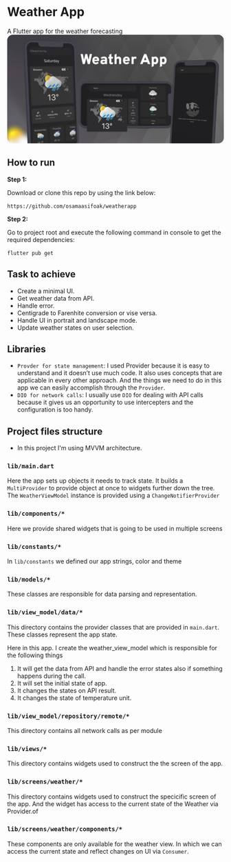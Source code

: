 # Weather App

A Flutter app for the weather forecasting
![sample](app-preview.jpeg)

## How to run 

**Step 1:**

Download or clone this repo by using the link below:

```
https://github.com/osamaasifoak/weatherapp
```

**Step 2:**

Go to project root and execute the following command in console to get the required dependencies: 

```
flutter pub get 
```

## Task to achieve

* Create a minimal UI.
* Get weather data from API.
* Handle error.
* Centigrade to Farenhite conversion or vise versa.
* Handle UI in portrait and landscape mode.
* Update weather states on user selection.

## Libraries
* `Provder for state management`: I used Provider because it is easy to understand and it doesn’t use much code. It also uses concepts that are applicable in every other approach. And the things we need to do in this app we can easily accomplish through the `Provider`.
* `DIO for network calls`: I usually use `DIO` for dealing with API calls because it gives us an opportunity to use intercepters and the configuration is too handy. 

## Project files structure
* In this project I'm using MVVM architecture.
### `lib/main.dart`

Here the app sets up objects it needs to track state. It builds
a `MultiProvider` to provide object at once to widgets further down the tree. The `WeatherViewModel` instance is provided using a `ChangeNotifierProvider`

### `lib/components/*`
Here we provide shared widgets that is going to be used in multiple screens

### `lib/constants/*`
In `lib/constants` we defined our app strings, color and theme

### `lib/models/*`
These classes are responsible for data parsing and representation. 

### `lib/view_model/data/*`

This directory contains the provider classes that are provided in `main.dart`. These classes
represent the app state.

Here in this app. I create the weather_view_model which is responsible for the following things
1. It will get the data from API and handle the error states also if something happens during the call.
2. It will set the initial state of app.
3. It changes the states on API result.
4. It changes the state of temperature unit.

### `lib/view_model/repository/remote/*`
This directory contains all network calls as per module

### `lib/views/*`

This directory contains widgets used to construct the the screen of the app. 

### `lib/screens/weather/*`

This directory contains widgets used to construct the specicific screen of the app. And the widget has access to the current state of the Weather via Provider.of

### `lib/screens/weather/components/*`

These components are only available for the weather view. In which we can access the current state and reflect changes on UI via `Consumer`.



